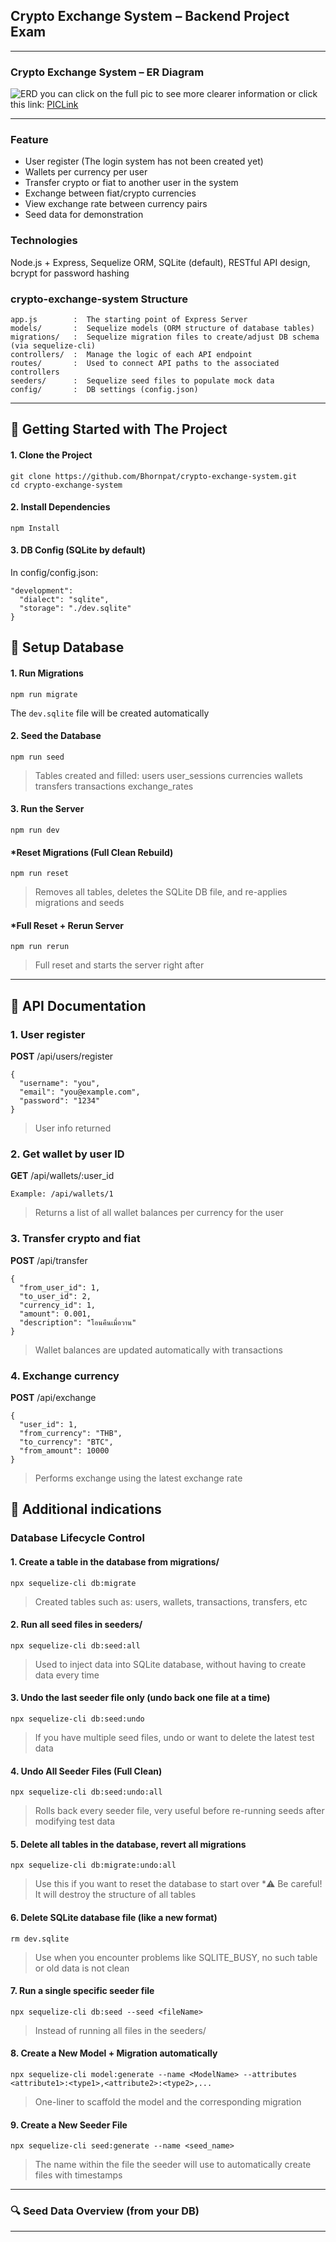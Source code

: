 ## Crypto Exchange System – Backend Project Exam 
---

### Crypto Exchange System – ER Diagram
![ERD](./ERD_Pic/crypto.drawio1.png)
you can click on the full pic to see more clearer information or click this link: [PICLink](./ERD_Pic/crypto.drawio1.png)

---

### Feature
- User register (The login system has not been created yet)
- Wallets per currency per user
- Transfer crypto or fiat to another user in the system
- Exchange between fiat/crypto currencies
- View exchange rate between currency pairs
- Seed data for demonstration

### Technologies
Node.js + Express, 
Sequelize ORM, 
SQLite (default), 
RESTful API design, 
bcrypt for password hashing

### crypto-exchange-system Structure
```
app.js        :  The starting point of Express Server
models/       :  Sequelize models (ORM structure of database tables)
migrations/   :  Sequelize migration files to create/adjust DB schema (via sequelize-cli)
controllers/  :  Manage the logic of each API endpoint
routes/       :  Used to connect API paths to the associated controllers
seeders/      :  Sequelize seed files to populate mock data
config/       :  DB settings (config.json)
```
---


## 🚀 Getting Started with The Project

#### 1. Clone the Project
```
git clone https://github.com/Bhornpat/crypto-exchange-system.git
cd crypto-exchange-system
```

#### 2. Install Dependencies
```
npm Install
```

#### 3. DB Config (SQLite by default) 
In config/config.json:
```
"development": 
  "dialect": "sqlite",
  "storage": "./dev.sqlite"
}
```

## 🔨 Setup Database

#### 1. Run Migrations
```
npm run migrate                 
```
The `dev.sqlite` file will be created automatically


#### 2. Seed the Database
```
npm run seed                 
```
> Tables created and filled:
users 
user_sessions
currencies 
wallets   
transfers
transactions 
exchange_rates


#### 3. Run the Server 
```
npm run dev
```


#### *Reset Migrations (Full Clean Rebuild)
```
npm run reset
```
>Removes all tables, deletes the SQLite DB file, and re-applies migrations and seeds


#### *Full Reset + Rerun Server
```
npm run rerun
```
>Full reset and starts the server right after



----
## 📡 API Documentation


### 1. User register

**POST**  /api/users/register
```
{
  "username": "you",
  "email": "you@example.com",
  "password": "1234"
}
```
>User info returned


### 2. Get wallet by user ID

**GET**  /api/wallets/:user_id
```
Example: /api/wallets/1
```
>Returns a list of all wallet balances per currency for the user


### 3. Transfer crypto and fiat

**POST**  /api/transfer

```
{
  "from_user_id": 1,
  "to_user_id": 2,
  "currency_id": 1,
  "amount": 0.001,
  "description": "โอนคืนเมื่อวาน"
}
```
>Wallet balances are updated automatically with transactions


### 4. Exchange currency

**POST**  /api/exchange
 
```
{
  "user_id": 1,
  "from_currency": "THB",
  "to_currency": "BTC",
  "from_amount": 10000
}
```
>Performs exchange using the latest exchange rate




## 📌 Additional indications


### Database Lifecycle Control

#### 1. Create a table in the database from migrations/
```
npx sequelize-cli db:migrate
```
>Created tables such as: users, wallets, transactions, transfers, etc



#### 2. Run all seed files in seeders/
```
npx sequelize-cli db:seed:all
```
>Used to inject data into SQLite database, without having to create data every time



#### 3. Undo the last seeder file only (undo back one file at a time)
```
npx sequelize-cli db:seed:undo
```
>If you have multiple seed files, undo or want to delete the latest test data



#### 4. Undo All Seeder Files (Full Clean)
```
npx sequelize-cli db:seed:undo:all
```
>Rolls back every seeder file, very useful before re-running seeds after modifying test data



#### 5. Delete all tables in the database, revert all migrations
```
npx sequelize-cli db:migrate:undo:all
```
>Use this if you want to reset the database to start over *⚠️ Be careful! It will destroy the structure of all tables 



#### 6. Delete SQLite database file (like a new format)
```
rm dev.sqlite
```
>Use when you encounter problems like SQLITE_BUSY, no such table or old data is not clean



#### 7. Run a single specific seeder file
```
npx sequelize-cli db:seed --seed <fileName>
```
>Instead of running all files in the seeders/



#### 8. Create a New Model + Migration automatically
```
npx sequelize-cli model:generate --name <ModelName> --attributes <attribute1>:<type1>,<attribute2>:<type2>,...
```
>One-liner to scaffold the model and the corresponding migration



#### 9. Create a New Seeder File
```
npx sequelize-cli seed:generate --name <seed_name>
```
>The name within the file the seeder will use to automatically create files with timestamps



------------

### 🔍 Seed Data Overview (from your DB)

------------


